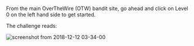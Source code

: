 From the main OverTheWire (OTW) bandit site, go ahead and click on Level 0 on the left hand side to get started.

The challenge reads:

![screenshot from 2018-12-12 03-34-00](https://user-images.githubusercontent.com/41026969/49857122-b90cba00-fdbf-11e8-8285-f5c19c00ee6c.png)

